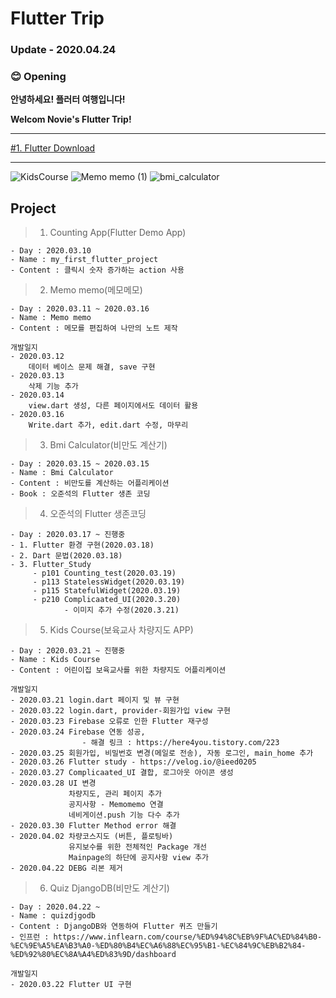 # **Flutter Trip**
### Update - 2020.04.24

### 😊 **Opening**

**안녕하세요! 플러터 여행입니다!**

**Welcom Novie's Flutter Trip!**

___

[#1. Flutter Download](https://www.notion.so/1-Flutter-Download-f0017038401f48a3b1dfbafe7e5142d9)
___

<p>

![KidsCourse](https://user-images.githubusercontent.com/50162229/77243657-f06b4700-6c4f-11ea-8fae-26f817f1e9da.gif)
![Memo memo (1)](https://user-images.githubusercontent.com/50162229/76586963-c4e8ae00-6525-11ea-8150-ccd1a01bd50e.gif) 
![bmi_calculator](https://user-images.githubusercontent.com/50162229/76694183-183c3700-66b3-11ea-926f-18904002a5f1.gif)


</p>

## Project
> 1. Counting App(Flutter Demo App)
    
    - Day : 2020.03.10
    - Name : my_first_flutter_project
    - Content : 클릭시 숫자 증가하는 action 사용

> 2. Memo memo(메모메모)

    - Day : 2020.03.11 ~ 2020.03.16
    - Name : Memo memo
    - Content : 메모를 편집하여 나만의 노트 제작

    개발일지
    - 2020.03.12
        데이터 베이스 문제 해결, save 구현
    - 2020.03.13
        삭제 기능 추가
    - 2020.03.14
        view.dart 생성, 다른 페이지에서도 데이터 활용
    - 2020.03.16
        Write.dart 추가, edit.dart 수정, 마무리

> 3. Bmi Calculator(비만도 계산기)
   
    - Day : 2020.03.15 ~ 2020.03.15
    - Name : Bmi Calculator
    - Content : 비만도를 계산하는 어플리케이션
    - Book : 오준석의 Flutter 생존 코딩

> 4. 오준석의 Flutter 생존코딩

    - Day : 2020.03.17 ~ 진행중
    - 1. Flutter 환경 구현(2020.03.18)
    - 2. Dart 문법(2020.03.18)
    - 3. Flutter_Study
         - p101 Counting_test(2020.03.19)
         - p113 StatelessWidget(2020.03.19)
         - p115 StatefulWidget(2020.03.19)
         - p210 Complicaated_UI(2020.3.20)
                - 이미지 추가 수정(2020.3.21)

> 5. Kids Course(보육교사 차량지도 APP)
   
    - Day : 2020.03.21 ~ 진행중
    - Name : Kids Course
    - Content : 어린이집 보육교사를 위한 차량지도 어플리케이션

    개발일지
    - 2020.03.21 login.dart 페이지 및 뷰 구현
    - 2020.03.22 login.dart, provider-회원가입 view 구현
    - 2020.03.23 Firebase 오류로 인한 Flutter 재구성
    - 2020.03.24 Firebase 연동 성공, 
                    - 해결 링크 : https://here4you.tistory.com/223
    - 2020.03.25 회원가입, 비밀번호 변경(메일로 전송), 자동 로그인, main_home 추가
    - 2020.03.26 Flutter study - https://velog.io/@ieed0205
    - 2020.03.27 Complicaated_UI 결합, 로그아웃 아이콘 생성
    - 2020.03.28 UI 변경
                 차량지도, 관리 페이지 추가
                 공지사항 - Memomemo 연결
                 네비게이션.push 기능 다수 추가
    - 2020.03.30 Flutter Method error 해결
    - 2020.04.02 차량코스지도 (버튼, 플로팅바) 
                 유지보수를 위한 전체적인 Package 개선
                 Mainpage의 하단에 공지사항 view 추가
    - 2020.04.22 DEBG 리본 제거

> 6. Quiz DjangoDB(비만도 계산기)
   
    - Day : 2020.04.22 ~
    - Name : quizdjgodb
    - Content : DjangoDB와 연동하여 Flutter 퀴즈 만들기
    - 인프런 : https://www.inflearn.com/course/%ED%94%8C%EB%9F%AC%ED%84%B0-%EC%9E%A5%EA%B3%A0-%ED%80%B4%EC%A6%88%EC%95%B1-%EC%84%9C%EB%B2%84-%ED%92%80%EC%8A%A4%ED%83%9D/dashboard

    개발일지
    - 2020.03.22 Flutter UI 구현